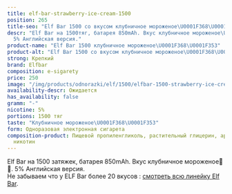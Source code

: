 ```yaml
---
title: elf-bar-strawberry-ice-cream-1500
position: 265
title-seo: "Elf Bar 1500 со вкусом клубничное мороженое\U0001F368\U0001F353"
descr: "Elf Bar на 1500тяг, батарея 850mAh. Вкус клубничное мороженое\U0001F368\U0001F353.
  5% Английская версия."
product-name: "Elf Bar 1500 клубничное мороженое\U0001F368\U0001F353"
product-alt: "Elf Bar 1500 со вкусом клубничное мороженое\U0001F368\U0001F353"
strong: Крепкий
brand: Elfbar
composition: e-sigarety
price: 250
image: "/img/products/odnorazki/elf/1500/elfbar-1500-strawberry-ice-cream.jpg"
availability-descr: Ожидается
has_availability: false
gramm: "-"
nicotine: 5%
portions: 1500 тяг
taste: "Клубничное мороженое\U0001F368\U0001F353"
form: Одноразовая электронная сигарета
composition-product: Пищевой пропиленгликоль, растительный глицерин, ароматизатор,
  никотин
---
```


Elf Bar на 1500 затяжек, батарея 850mAh. Вкус клубничное мороженое🍨🍓. 5% Английская версия.<br>
Не забываем что у ELF Bar более 20 вкусов : [смотреть всю линейку Elf Bar](/elfbar).
